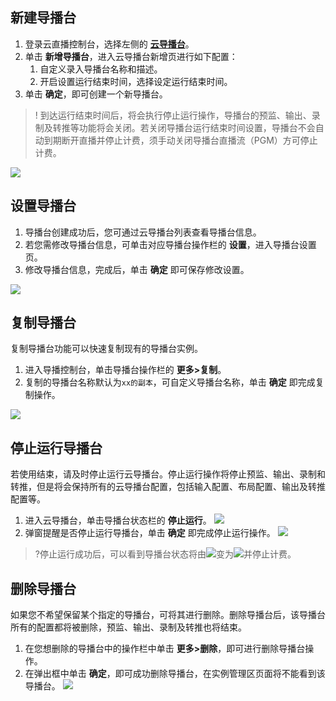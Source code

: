 [](id:create_caster)
## 新建导播台
1. 登录云直播控制台，选择左侧的 [**云导播台**](https://console.cloud.tencent.com/live/caster)。
2. 单击 **新增导播台**，进入云导播台新增页进行如下配置：
    1. 自定义录入导播台名称和描述。
    2. 开启设置运行结束时间，选择设定运行结束时间。
3. 单击 **确定**，即可创建一个新导播台。

>! 到达运行结束时间后，将会执行停止运行操作，导播台的预监、输出、录制及转推等功能将会关闭。若关闭导播台运行结束时间设置，导播台不会自动到期断开直播并停止计费，须手动关闭导播台直播流（PGM）方可停止计费。

![](https://main.qcloudimg.com/raw/8334f5a67c7b0ef3fcbc7d7da70ee459.png)

[](id:set_caster) 
## 设置导播台
1. 导播台创建成功后，您可通过云导播台列表查看导播台信息。
2. 若您需修改导播台信息，可单击对应导播台操作栏的 **设置**，进入导播台设置页。
3. 修改导播台信息，完成后，单击 **确定** 即可保存修改设置。

![](https://qcloudimg.tencent-cloud.cn/raw/46b29444c24433b85f70e74836895546.png)

[](id:copy_caster)
## 复制导播台
复制导播台功能可以快速复制现有的导播台实例。
1. 进入导播控制台，单击导播台操作栏的 **更多>复制**。
2. 复制的导播台名称默认为`xx的副本`，可自定义导播台名称，单击 **确定** 即完成复制操作。

![](https://main.qcloudimg.com/raw/20b69689e77b726e2cb0b668c66a1daa.png)


[](id:stop_caster)
## 停止运行导播台
若使用结束，请及时停止运行云导播台。停止运行操作将停止预监、输出、录制和转推，但是将会保持所有的云导播台配置，包括输入配置、布局配置、输出及转推配置等。
1. 进入云导播台，单击导播台状态栏的 **停止运行**。
![](https://qcloudimg.tencent-cloud.cn/raw/4f8883bd637d85fb309f6163b16aa8a2.png)
2. 弹窗提醒是否停止运行导播台，单击 **确定** 即完成停止运行操作。
![](https://main.qcloudimg.com/raw/97a3b4798d06262aace9135a824ae149.png)

>?停止运行成功后，可以看到导播台状态将由![](https://main.qcloudimg.com/raw/558e83730a265bfae4ffee649f77b6d5.png)变为![](https://main.qcloudimg.com/raw/6239b44f059440fb9aa83b14ae242559.png)并停止计费。

[](id:delete_caster)
## 删除导播台

如果您不希望保留某个指定的导播台，可将其进行删除。删除导播台后，该导播台所有的配置都将被删除，预监、输出、录制及转推也将结束。
1. 在您想删除的导播台中的操作栏中单击 **更多>删除**，即可进行删除导播台操作。
2. 在弹出框中单击 **确定**，即可成功删除导播台，在实例管理区页面将不能看到该导播台。
![](https://main.qcloudimg.com/raw/574bb7911c4f663944292e8ce994f465.png)



